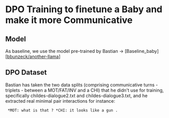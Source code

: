 # DPO Training to finetune a Baby and make it more Communicative

## Model

As baseline, we use the model pre-trained by Bastian -> [Baseline_baby][[bbunzeck/another-llama](https://huggingface.co/bbunzeck/another-llama)] 

## DPO Dataset

Bastian has taken the two data splits (comprising communicative turns - triplets - between a MOT/FAT/INV and a CHI) that he didn't use for training, \
specifically childes-dialogue2.txt and childes-dialogue3.txt, and he extracted real minimal pair interactions for instance: 
<pre><code> *MOT: what is that ? *CHI: it looks like a gun . </code></pre>
